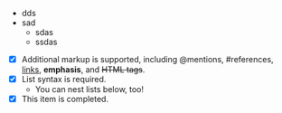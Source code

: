- dds
- sad
  - sdas
  - ssdas
- [x] Additional markup is supported, including @mentions, #references, [links](url), **emphasis**, and <del>HTML tags</del>.
- [x] List syntax is required.
  - You can nest lists below, too!
- [x] This item is completed.

